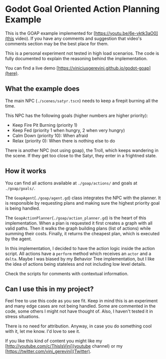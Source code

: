 # Godot Goal Oriented Action Planning Example


This is the GOAP example implemented for [https://youtu.be/6e-vktk3aO0](this video). If you have any comments and suggestion that video's comments section may
be the best place for them.

This is a personal experiment not tested in high load scenarios.
The code is fully documented to explain the reasoning behind the implementation.

You can find a live demo [https://viniciusgerevini.github.io/godot-goap](here).


## What the example does

The main NPC (`./scenes/satyr.tscn`) needs to keep a firepit burning all the time.

This NPC has the following goals (higher numbers are higher priority):

- Keep Fire Pit Burning (priority 1)
- Keep Fed (priority 1 when hungry, 2 when very hungry)
- Calm Down (priority 10): When afraid
- Relax (priority 0): When there is nothing else to do

There is another NPC (not using goap), the Troll, which keeps wandering in the scene. If they get
too close to the Satyr, they enter in a frightned state.

## How it works

You can find all actions available at `./goap/actions/` and goals at `./goap/goals/`.

The `GoapAgent`(`./goap/agent.gd`) class integrates the NPC with the planner. It is responsible by requesting
plans and making sure the highest priority goal is being handled.

The `GoapActionPlanner`(`./goap/action_planner.gd`) is the heart of this implementation. When a plan is requested it first
creates a graph with all valid paths. Then it walks the graph building plans (list of actions) while summing their costs.
Finally, it returns the cheapest plan, which is executed by the agent.

In this implementation, I decided to have the action logic inside the action script. All actions have a `perform` method which receives an `actor` and a `delta`.
Maybe I was biased by my Behavior Tree implementation, but I like the idea of actions being stateless and not including low level details.

Check the scripts for comments with contextual information.


## Can I use this in my project?

Feel free to use this code as you see fit. Keep in mind this is an experiment and many edge cases are not being handled. Some are commented in the code,
some others I might not have thought of. Also, I haven't tested it in stress situations.

There is no need for attribution. Anyway, in case you do something cool with it, let me know. I'd love to see it.

If you like this kind of content you might like my [http://youtube.com/c/ThisIsVini](youtube channel) or my [https://twitter.com/vini_gerevini](Twitter).



